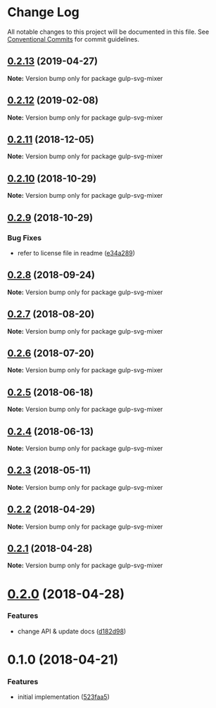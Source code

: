 # Change Log

All notable changes to this project will be documented in this file.
See [Conventional Commits](https://conventionalcommits.org) for commit guidelines.

<a name="0.2.13"></a>
## [0.2.13](https://github.com/JetBrains/svg-mixer/compare/gulp-svg-mixer@0.2.12...gulp-svg-mixer@0.2.13) (2019-04-27)




**Note:** Version bump only for package gulp-svg-mixer

<a name="0.2.12"></a>
## [0.2.12](https://github.com/JetBrains/svg-mixer/compare/gulp-svg-mixer@0.2.11...gulp-svg-mixer@0.2.12) (2019-02-08)




**Note:** Version bump only for package gulp-svg-mixer

<a name="0.2.11"></a>
## [0.2.11](https://github.com/JetBrains/svg-mixer/compare/gulp-svg-mixer@0.2.10...gulp-svg-mixer@0.2.11) (2018-12-05)




**Note:** Version bump only for package gulp-svg-mixer

<a name="0.2.10"></a>
## [0.2.10](https://github.com/JetBrains/svg-mixer/compare/gulp-svg-mixer@0.2.9...gulp-svg-mixer@0.2.10) (2018-10-29)




**Note:** Version bump only for package gulp-svg-mixer

<a name="0.2.9"></a>
## [0.2.9](https://github.com/kisenka/svg-mixer/packages/gulp-svg-mixer/compare/gulp-svg-mixer@0.2.8...gulp-svg-mixer@0.2.9) (2018-10-29)


### Bug Fixes

* refer to license file in readme ([e34a289](https://github.com/kisenka/svg-mixer/packages/gulp-svg-mixer/commit/e34a289))




<a name="0.2.8"></a>
## [0.2.8](https://github.com/kisenka/svg-mixer/packages/gulp-svg-mixer/compare/gulp-svg-mixer@0.2.7...gulp-svg-mixer@0.2.8) (2018-09-24)




**Note:** Version bump only for package gulp-svg-mixer

<a name="0.2.7"></a>
## [0.2.7](https://github.com/kisenka/svg-mixer/packages/gulp-svg-mixer/compare/gulp-svg-mixer@0.2.6...gulp-svg-mixer@0.2.7) (2018-08-20)




**Note:** Version bump only for package gulp-svg-mixer

<a name="0.2.6"></a>
## [0.2.6](https://github.com/kisenka/svg-mixer/packages/gulp-svg-mixer/compare/gulp-svg-mixer@0.2.5...gulp-svg-mixer@0.2.6) (2018-07-20)




**Note:** Version bump only for package gulp-svg-mixer

<a name="0.2.5"></a>
## [0.2.5](https://github.com/kisenka/svg-mixer/packages/gulp-svg-mixer/compare/gulp-svg-mixer@0.2.4...gulp-svg-mixer@0.2.5) (2018-06-18)




**Note:** Version bump only for package gulp-svg-mixer

<a name="0.2.4"></a>
## [0.2.4](https://github.com/kisenka/svg-mixer/packages/gulp-svg-mixer/compare/gulp-svg-mixer@0.2.3...gulp-svg-mixer@0.2.4) (2018-06-13)




**Note:** Version bump only for package gulp-svg-mixer

<a name="0.2.3"></a>
## [0.2.3](https://github.com/kisenka/svg-mixer/packages/gulp-svg-mixer/compare/gulp-svg-mixer@0.2.2...gulp-svg-mixer@0.2.3) (2018-05-11)




**Note:** Version bump only for package gulp-svg-mixer

<a name="0.2.2"></a>
## [0.2.2](https://github.com/kisenka/svg-mixer/packages/gulp-svg-mixer/compare/gulp-svg-mixer@0.2.1...gulp-svg-mixer@0.2.2) (2018-04-29)




**Note:** Version bump only for package gulp-svg-mixer

<a name="0.2.1"></a>
## [0.2.1](https://github.com/kisenka/svg-mixer/packages/gulp-svg-mixer/compare/gulp-svg-mixer@0.2.0...gulp-svg-mixer@0.2.1) (2018-04-28)




**Note:** Version bump only for package gulp-svg-mixer

<a name="0.2.0"></a>
# [0.2.0](https://github.com/kisenka/svg-mixer/packages/gulp-svg-mixer/compare/gulp-svg-mixer@0.1.0...gulp-svg-mixer@0.2.0) (2018-04-28)


### Features

* change API & update docs ([d182d98](https://github.com/kisenka/svg-mixer/packages/gulp-svg-mixer/commit/d182d98))




<a name="0.1.0"></a>
# 0.1.0 (2018-04-21)


### Features

* initial implementation ([523faa5](https://github.com/kisenka/svg-mixer/packages/gulp-svg-mixer/commit/523faa5))
